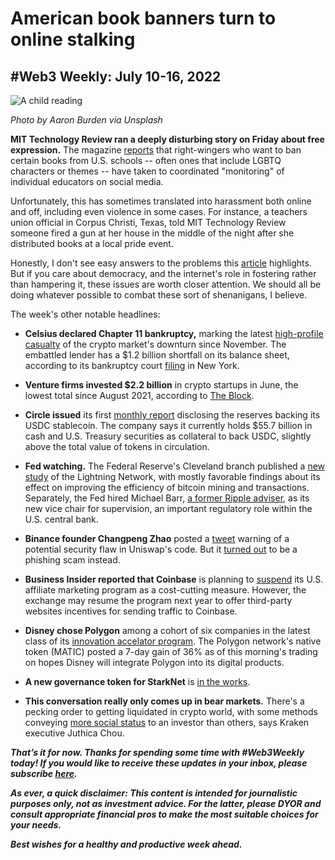 # American book banners turn to online stalking
## #Web3 Weekly: July 10-16, 2022

![A child reading](https://images.unsplash.com/photo-1491841550275-ad7854e35ca6)

*Photo by Aaron Burden via Unsplash*

**MIT Technology Review ran a deeply disturbing story on Friday about free expression.** The magazine [reports](https://www.technologyreview.com/2022/07/15/1055959/book-bans-social-media-harassment/) that right-wingers who want to ban certain books from U.S. schools -- often ones that include LGBTQ characters or themes -- have taken to coordinated "monitoring" of individual educators on social media.

Unfortunately, this has sometimes translated into harassment both online and off, including even violence in some cases. For instance, a teachers union official in Corpus Christi, Texas, told MIT Technology Review someone fired a gun at her house in the middle of the night after she distributed books at a local pride event.

Honestly, I don't see easy answers to the problems this [article](https://www.technologyreview.com/2022/07/15/1055959/book-bans-social-media-harassment/) highlights. But if you care about democracy, and the internet's role in fostering rather than hampering it, these issues are worth closer attention. We should all be doing whatever possible to combat these sort of shenanigans, I believe.

The week's other notable headlines:

- **Celsius declared Chapter 11 bankruptcy,** marking the latest [high-profile casualty](https://www.cnbc.com/2022/07/13/embattled-crypto-lender-celsius-informs-state-regulators-that-its-filing-for-bankruptcy-imminently-source-says-.html) of the crypto market's downturn since November. The embattled lender has a $1.2 billion shortfall on its balance sheet, according to its bankruptcy court [filing](https://pacer-documents.s3.amazonaws.com/115/312902/126122257414.pdf) in New York.

- **Venture firms invested $2.2 billion** in crypto startups in June, the lowest total since August 2021, according to [The Block](https://www.theblockcrypto.com/news+/157977/june-crypto-funding-roundup-vc-deals).

- **Circle issued** its first [monthly report](https://6778953.fs1.hubspotusercontent-na1.net/hubfs/6778953/USDC%20Reserves%20Reports/USDC%20Reserve%20Breakdown_June.pdf) disclosing the reserves backing its USDC stablecoin. The company says it currently holds $55.7 billion in cash and U.S. Treasury securities as collateral to back USDC, slightly above the total value of tokens in circulation.

- **Fed watching.** The Federal Reserve's Cleveland branch published a [new study](https://www.clevelandfed.org/en/newsroom-and-events/publications/working-papers/2022-working-papers/wp-2219-the-lightning-network-turning-bitcoin-into-money.aspx) of the Lightning Network, with mostly favorable findings about its effect on improving the efficiency of bitcoin mining and transactions. Separately, the Fed hired Michael Barr, [a former Ripple adviser](https://www.coindesk.com/policy/2022/07/13/former-crypto-adviser-michael-barr-confirmed-as-top-us-financial-watchdog/), as its new vice chair for supervision, an important regulatory role within the U.S. central bank.

- **Binance founder Changpeng Zhao** posted a [tweet](https://twitter.com/cz_binance/status/1546624143432433664?s=20&t=GvzxbBMpQ84NstWqiG6U8A) warning of a potential security flaw in Uniswap's code. But it [turned out](https://finance.yahoo.com/news/phishing-villain-targets-uniswap-users-161743156.html) to be a phishing scam instead.

- **Business Insider reported that Coinbase** is planning to [suspend](https://www.cryptopolitan.com/experts-trouble-coinbase-shuts-affiliate/) its U.S. affiliate marketing program as a cost-cutting measure. However, the exchange may resume the program next year to offer third-party websites incentives for sending traffic to Coinbase.

- **Disney chose Polygon** among a cohort of six companies in the latest class of its [innovation accelator program](https://thewaltdisneycompany.com/2022-disney-accelerator-participants-announced/). The Polygon network's native token (MATIC) posted a 7-day gain of 36% as of this morning's trading on hopes Disney will integrate Polygon into its digital products.

- **A new governance token for StarkNet** is [in the works](https://www.theblock.co/post/157323/starkware-confirms-launch-of-starknet-token-with-no-airdrops-until-next-year).

- **This conversation really only comes up in bear markets.** There's a pecking order to getting liquidated in crypto world, with some methods conveying [more social status](https://twitter.com/juthica/status/1546814655825416193) to an investor than others, says Kraken executive Juthica Chou.

_**That’s it for now. Thanks for spending some time with #Web3Weekly today! If you would like to receive these updates in your inbox, please subscribe [here](https://w3w.news).**_

_**As ever, a quick disclaimer: This content is intended for journalistic purposes only, not as investment advice. For the latter, please DYOR and consult appropriate financial pros to make the most suitable choices for your needs.**_

_**Best wishes for a healthy and productive week ahead.**_  
